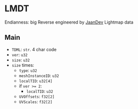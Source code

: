 # LMDT
Endianness: big
Reverse engineered by [JaanDev](https://github.com/JaanDev)
Lightmap data

## Main
* `TDML`: `str`. 4 char code
* `ver`: `u32`
* `size`: `u32`
* `size` times:
    * `type`: `u32`
    * `meshInstanceID`: `u32`
    * `localTID`: `u32[4]`
    * if `ver >= 2`:
        * `localTID`: `u32`
    * `UVOffsets`: `f32[2]`
    * `UVScales`: `f32[2]`